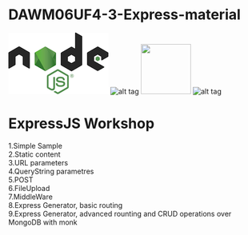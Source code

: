 # DAWM06UF4-3-Express-material

![](https://github.com/sergigrau/DAWM06UF4-2-AJAX-exercicis/blob/master/imatges/node.png)
![alt tag](https://github.com/sergigrau/DAWM06UF4-3-Express-material/blob/master/public/logo.png)
<img src="https://webassets.mongodb.com/_com_assets/cms/mongodb-logo-rgb-j6w271g1xn.jpg" width="100" height="100">
![alt tag](https://github.com/pugjs/pug-logo/blob/master/PNG/pug-final-logo_-colour-128.png)

<h1>ExpressJS Workshop</h1>

1.Simple Sample <br/>
2.Static content<br/>
3.URL parameters<br/>
4.QueryString parametres<br/>
5.POST<br/>
6.FileUpload<br/>
7.MiddleWare<br/>
8.Express Generator, basic routing<br/>
9.Express Generator, advanced rounting and CRUD operations over MongoDB with monk<br/>


